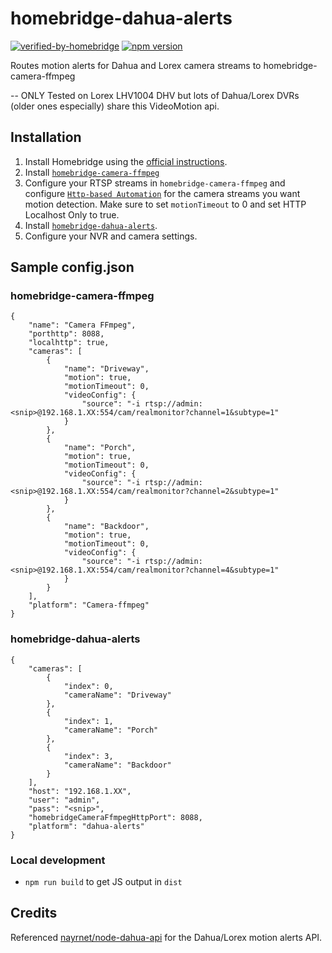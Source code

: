 # homebridge-dahua-alerts

[![verified-by-homebridge](https://badgen.net/badge/homebridge/verified/purple)](https://github.com/homebridge/homebridge/wiki/Verified-Plugins) [![npm version](https://badge.fury.io/js/homebridge-dahua-alerts.svg)](https://badge.fury.io/js/homebridge-dahua-alerts)


Routes motion alerts for Dahua and Lorex camera streams to homebridge-camera-ffmpeg 

-- ONLY Tested on Lorex LHV1004 DHV but lots of Dahua/Lorex DVRs (older ones especially) share this VideoMotion api.

## Installation
1. Install Homebridge using the [official instructions](https://github.com/homebridge/homebridge/wiki).
2. Install [`homebridge-camera-ffmpeg`](https://github.com/Sunoo/homebridge-camera-ffmpeg)
3. Configure your RTSP streams in `homebridge-camera-ffmpeg` and configure [`Http-based Automation`](https://sunoo.github.io/homebridge-camera-ffmpeg/automation/http.html) for the camera streams you want motion detection. Make sure to set `motionTimeout` to 0 and set HTTP Localhost Only to true.
4. Install [`homebridge-dahua-alerts`](https://www.npmjs.com/package/homebridge-dahua-alerts).
5. Configure your NVR and camera settings.

## Sample config.json

### homebridge-camera-ffmpeg
```
{
    "name": "Camera FFmpeg",
    "porthttp": 8088,
    "localhttp": true,
    "cameras": [
        {
            "name": "Driveway",
            "motion": true,
            "motionTimeout": 0,
            "videoConfig": {
                "source": "-i rtsp://admin:<snip>@192.168.1.XX:554/cam/realmonitor?channel=1&subtype=1"
            }
        },
        {
            "name": "Porch",
            "motion": true,
            "motionTimeout": 0,
            "videoConfig": {
                "source": "-i rtsp://admin:<snip>@192.168.1.XX:554/cam/realmonitor?channel=2&subtype=1"
            }
        },
        {
            "name": "Backdoor",
            "motion": true,
            "motionTimeout": 0,
            "videoConfig": {
                "source": "-i rtsp://admin:<snip>@192.168.1.XX:554/cam/realmonitor?channel=4&subtype=1"
            }
        }
    ],
    "platform": "Camera-ffmpeg"
}
```

### homebridge-dahua-alerts

```
{
    "cameras": [
        {
            "index": 0,
            "cameraName": "Driveway"
        },
        {
            "index": 1,
            "cameraName": "Porch"
        },
        {
            "index": 3,
            "cameraName": "Backdoor"
        }
    ],
    "host": "192.168.1.XX",
    "user": "admin",
    "pass": "<snip>",
    "homebridgeCameraFfmpegHttpPort": 8088,
    "platform": "dahua-alerts"
}
```


### Local development
- `npm run build` to get JS output in `dist`

## Credits
Referenced [nayrnet/node-dahua-api](https://github.com/nayrnet/node-dahua-api) for the Dahua/Lorex motion alerts API.
